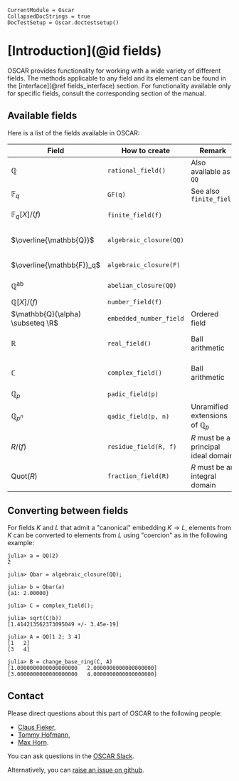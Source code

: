 ```@meta
CurrentModule = Oscar
CollapsedDocStrings = true
DocTestSetup = Oscar.doctestsetup()
```

# [Introduction](@id fields)

OSCAR provides functionality for working with a wide variety of different fields.
The methods applicable to any field and its element can be found in the [interface](@ref fields_interface) section.
For functionality available only for specific fields, consult the corresponding section of the manual.

## Available fields

Here is a list of the fields available in OSCAR:

| Field        | How to create | Remark | Reference |
| ------------ | ----------- | --------- |------|
| $\mathbb{Q}$ | `rational_field()` | Also available as `QQ` | [Rationals](@ref rationals_section) |
| $\mathbb{F}_q$ | `GF(q)` | See also `finite_field` | [Finite fields](@ref finite_fields_section) |
| $\mathbb{F}_q[X]/(f)$ | `finite_field(f)` |  | [Finite fields](@ref finite_fields_section)|
| $\overline{\mathbb{Q}}$ | `algebraic_closure(QQ)` | | [Algebraic closure of the rational numbers](@ref qqbar_section) |
| $\overline{\mathbb{F}}_q$ | `algebraic_closure(F)` | | [Algebraic closure of finite prime fields](@ref)
| $\mathbb{Q}^{\mathrm{ab}}$ | `abelian_closure(QQ)` | | [Abelian closure of the rationals](@ref)
| $\mathbb{Q}[X]/(f)$ | `number_field(f)` |
| $\mathbb{Q}(\alpha) \subseteq \R$ | `embedded_number_field` | Ordered field
| $\mathbb{R}$ | `real_field()` | Ball arithmetic | [Arbitrary precision real balls](@ref real_field_section)
| $\mathbb{C}$ | `complex_field()` | Ball arithmetic | [Arbitrary precision complex balls](@ref complex_field_section)
| $\mathbb{Q}_p$ | `padic_field(p)` |  | [Padics](@ref)
| $\mathbb{Q}_{p^n}$ | `qadic_field(p, n)` | Unramified extensions of $\mathbb{Q}_p$ | [Qadics](@ref)
| $R/(f)$ | `residue_field(R, f)` | $R$ must be a principal ideal domain
| $\mathrm{Quot}(R)$ | `fraction_field(R)` | $R$ must be an integral domain | [Generic fraction fields](@ref)

## Converting between fields

For fields $K$ and $L$ that admit a "canonical" embedding $K \to L$, elements from $K$ can be converted to elements from $L$ using "coercion" as in the following example:

```jldoctest
julia> a = QQ(2)
2

julia> Qbar = algebraic_closure(QQ);

julia> b = Qbar(a)
{a1: 2.00000}

julia> C = complex_field();

julia> sqrt(C(b))
[1.414213562373095049 +/- 3.45e-19]

julia> A = QQ[1 2; 3 4]
[1   2]
[3   4]

julia> B = change_base_ring(C, A)
[1.0000000000000000000   2.0000000000000000000]
[3.0000000000000000000   4.0000000000000000000]
```

## Contact

Please direct questions about this part of OSCAR to the following people:
* [Claus Fieker](https://math.rptu.de/en/wgs/agag/people/head/fieker),
* [Tommy Hofmann](https://www.thofma.com/),
* [Max Horn](https://math.rptu.de/en/wgs/agag/people/head/prof-dr-max-horn).

You can ask questions in the [OSCAR Slack](https://www.oscar-system.org/community/#slack).

Alternatively, you can [raise an issue on github](https://www.oscar-system.org/community/#how-to-report-issues).
